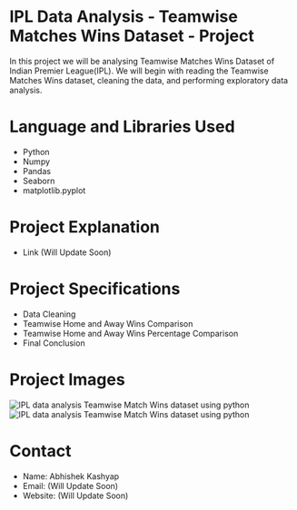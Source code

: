 # IPL Data Analysis - Teamwise Matches Wins Dataset - Project
In this project we will be analysing Teamwise Matches Wins Dataset of Indian Premier League(IPL). We will begin with reading the Teamwise Matches Wins dataset, cleaning the data, and performing exploratory data analysis.

# Language and Libraries Used
- Python
- Numpy
- Pandas
- Seaborn
- matplotlib.pyplot

# Project Explanation
- Link (Will Update Soon)

# Project Specifications
- Data Cleaning
- Teamwise Home and Away Wins Comparison
- Teamwise Home and Away Wins Percentage Comparison
- Final Conclusion

# Project Images

<img src="https://1.bp.blogspot.com/-zKmUaozRM4Y/YLh8N3hP-eI/AAAAAAAAERU/KCR6ItKqT3AggYsUTf-O7F9uje618GJZQCLcBGAsYHQ/w640-h250/PIC%2B2.png" alt="IPL data analysis Teamwise Match Wins dataset using python">

<img src="https://1.bp.blogspot.com/-ER9Au_FvpFw/YLh8NiagM5I/AAAAAAAAERQ/K-6EjPDWjqQ7l6CUD2MZyTEPHQPoJQNWACLcBGAsYHQ/w640-h228/PIC%2B1.png" alt="IPL data analysis Teamwise Match Wins dataset using python">

# Contact
- Name: Abhishek Kashyap
- Email: (Will Update Soon)
- Website: (Will Update Soon)
